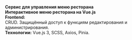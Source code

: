 **Сервис для управления меню ресторана**  
**Интерактивное меню ресторана на Vue.js**  
**Frontend:**  
CRUD. Защищённый доступ к функциям редактирования и администрирования.  
**Технологии:** Vue.js 3, SCSS, Axios, Pinia.




